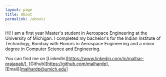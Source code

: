 ```yaml
---
layout: page
title: About
permalink: /about/
---
```

Hi! I am a first year Master's student in Aerospace Engineering at the University of Michigan. I completed my bachelor's for the Indian Institute of Technology, Bombay with Honors in Aerospace Engineering and a minor degree in Computer Science and Engineering. 


<!-- This is a test. Foo bar. You can find out more info about customizing your Jekyll theme, as well as basic Jekyll usage documentation at [jekyllrb.com](https://jekyllrb.com/) -->

You can find me on 
[LinkedIn][https://www.linkedin.com/in/malhar-prajapati/], 
[Github][https://github.com/malhardp],  
[Email][malhardp@umich.edu]
